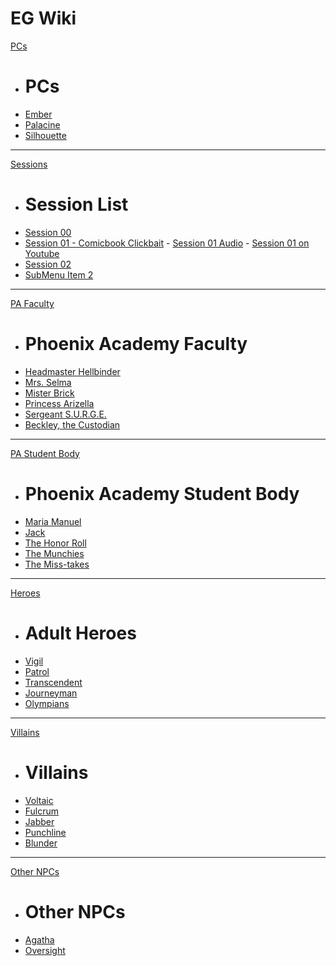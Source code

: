 # EG Wiki

[PCs]()

  * # PCs
  * [Ember](ember.md)
  * [Palacine](palacine.md)
  * [Silhouette](silhouette.md)

----

[Sessions]()

  * # Session List
  * [Session 00](MasksEG-session00.md)
  * [Session 01 - Comicbook Clickbait](MasksEG-session01.md) - [Session 01 Audio](http://randomaverage.com/index.php/2018/12/masks-eg-actual-play-session-01-comicbook-clickbait/) - [Session 01 on Youtube](https://youtu.be/Crf8LQ9tOTM)
  * [Session 02](MasksEG-session02.md)
  * [SubMenu Item 2](subitem2.md)

----

[PA Faculty]()

  * # Phoenix Academy Faculty
  * [Headmaster Hellbinder](Hellbinder.md)
  * [Mrs. Selma](Selma.md)
  * [Mister Brick](MisterBrick.md)
  * [Princess Arizella](PrincessArizella.md)
  * [Sergeant S.U.R.G.E.](SgtSurge.md)
  * [Beckley, the Custodian](Beckley.md)

----

[PA Student Body]()

  * # Phoenix Academy Student Body  
  * [Maria Manuel](maria.md)
  * [Jack](JackMonday.md)
  * [The Honor Roll](HonorRoll.md)
  * [The Munchies](Munchies.md)
  * [The Miss-takes](MissTakes.md)

----

[Heroes]()

  * # Adult Heroes
  * [Vigil](Vigil.md)
  * [Patrol](img/NPCs/Patrol.jpg)
  * [Transcendent]()
  * [Journeyman]()
  * [Olympians](img/assets/Olympiand.jpg)

----

[Villains]()

  * # Villains
  * [Voltaic](img/Villains/voltaic.png)
  * [Fulcrum]()
  * [Jabber]()
  * [Punchline]()
  * [Blunder]()

----

[Other NPCs]()

  * # Other NPCs
  * [Agatha](MissAgatha.md)
  * [Oversight](Oversight.md)
